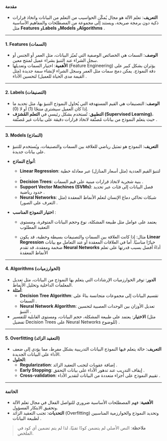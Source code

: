 
#### **مقدمة**  
- **التعريف**: تعلم الآلة هو مجال يُمكّن الحواسيب من التعلم من البيانات واتخاذ قرارات ذكية دون برمجة صريحة، ويستند إلى مجموعة من المصطلحات والمفاهيم الأساسية مثل **Features** و**Labels** و**Models** و**Algorithms** .  

---

#### **1. Features (السمات)**  
- **الوصف**: السمات هي الخصائص الوصفية التي تُميّز البيانات، مثل العمر أو الجنس أو سجل الشراء عند التنبؤ بشراء عميل لمنتج معين.  
- **الأهمية**: اختيار السمات وتعديلها (Feature Engineering) يؤثران بشكل كبير على دقة النموذج. يمكن دمج سمات مثل العمر وسجل الشراء لإنشاء سمة جديدة (مثل القيمة مدى الحياة للعميل) لتحسين الأداء .  

---

#### **2. Labels (التصنيفات)**  
- **الوصف**: التصنيفات هي القيم المستهدفة التي يُحاول النموذج التنبؤ بها، مثل تحديد ما إذا كان العميل سيشتري منتجًا (1) أو لا (0).  
- **التطبيق**: تُستخدم بشكل رئيسي في **التعلم المُشرَف (Supervised Learning)**، حيث يتعلم النموذج من بيانات مُصنَّفة لاتخاذ قرارات دقيقة على بيانات غير مُصنَّفة .  

---

#### **3. Models (النماذج)**  
- **التعريف**: النموذج هو تمثيل رياضي للعلاقة بين السمات والتصنيفات، ويُستخدم للتنبؤ على بيانات جديدة.  
- **أنواع النماذج**:  
  - **Linear Regression**: لتنبؤ القيم العددية (مثل أسعار المنازل) عبر معادلة خطية .  
  - **Decision Trees**: بنية شجرية لاتخاذ قرارات مبنية على قيم السمات .  
  - **Support Vector Machines (SVMs)**: فصل البيانات إلى فئات عبر تحديد حدود رياضية .  
  - **Neural Networks**: شبكات تحاكي دماغ الإنسان لتعلم الأنماط المعقدة (مثل التعرف على الصور) .  
- **اختيار النموذج المناسب** :
  
    - يعتمد على عوامل مثل طبيعة المشكلة، نوع وحجم البيانات المتوفرة، ومستوى التعقيد المطلوب
      
    - مثال: إذا كانت العلاقة بين السمات والتصنيفات بسيطة وخطية، قد يكون **Linear Regression** خيارًا مناسبًا. أما في العلاقات المعقدة أو عند التعامل مع بيانات ضخمة ومعقدة، قد تقدم **Neural Networks** أداءً أفضل بسبب قدرتها على تعلم الأنماط المعقدة

---

#### **4. Algorithms (الخوارزميات)**  
- **الدور**: توفر الخوارزميات الإرشادات التي يتعلم بها النموذج من البيانات، مثل تعديل المعلمات الداخلية وتحليل الأنماط.  
- **أمثلة**:  
  - **Decision Tree Algorithm**: تقسيم البيانات إلى مجموعات متجانسة بناءً على السمات .  
  - **Neural Network Algorithm**: تعديل الأوزان بين الوحدات العصبية لتحسين التنبؤ .  
- **الاختيار**: يعتمد على طبيعة المشكلة، حجم البيانات، ومستوى القابلية للتفسير (مثل تفضيل Decision Trees على Neural Networks للوضوح) .  

---

#### **5. Overfitting (التعقيد الزائد)**  
- **التعريف**: حالة يتعلم فيها النموذج البيانات التدريبية بشكل مفرط، مما يؤدي إلى ضعف الأداء على البيانات الجديدة.  
- **الحلول**:  
  - **Regularization**: إضافة عقوبات لتجنب التعقيد الزائد .  
  - **Early Stopping**: إيقاف التدريب عند تدهور الأداء على بيانات التحقق .  
  - **Cross-validation**: تقييم النموذج على أجزاء متعددة من البيانات لتقدير الأداء .  

---

#### **الخاتمة**  
- **الأهمية**: فهم المصطلحات الأساسية ضروري للتواصل الفعال في مجال تعلم الآلة وتحقيق الابتكار المسؤول.  
- **التحديات**: تجنب التعقيد الزائد (Overfitting) وتحديد النموذج والخوارزمية المناسبين لطبيعة البيانات .  

> **ملاحظة**: النص الأصلي لم يتضمن كودًا تقنيًا، لذا لم يتم تضمين أي كود في الملخص.